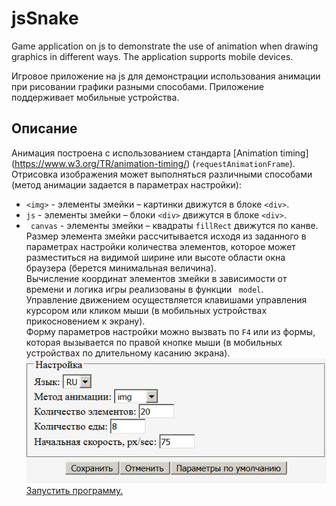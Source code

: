 # jsSnake
Game application on js to demonstrate the use of animation when drawing graphics in different ways. The application supports mobile devices.

Игровое приложение на js для демонстрации использования анимации при рисовании графики разными способами. Приложение поддерживает мобильные устройства.

## Описание

Анимация построена с использованием стандарта [Animation timing] (https://www.w3.org/TR/animation-timing/) (`requestAnimationFrame`). Отрисовка изображения может выполняться различными способами (метод анимации задается в параметрах настройки):
 - `<img>` - элементы змейки –  картинки движутся в блоке `<div>`. 
 - `js` - элементы змейки – блоки `<div>` движутся в блоке `<div>`. 
 - ` canvas` - элементы змейки – квадраты `fillRect` движутся по канве. 
Размер элемента змейки рассчитывается исходя  из заданного в параметрах настройки количества элементов, которое может разместиться на видимой ширине или высоте области окна браузера (берется минимальная величина).  
Вычисление координат элементов змейки в зависимости от времени и логика игры реализованы  в функции ` model`.  
Управление движением осуществляется клавишами управления курсором или кликом мыши (в мобильных устройствах прикосновением к экрану).  
Форму параметров настройки можно вызвать по `F4` или из формы, которая вызывается по правой кнопке мыши (в мобильных устройствах по длительному касанию экрана).  
![Скрин формы настройки]( jsSnake_parameters.png)  
[Запустить программу.](http://sergechurkin.vacau.com/snake.html)


